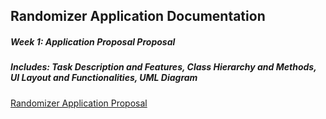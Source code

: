 ## Randomizer Application Documentation
  #####  Week 1: Application Proposal Proposal
  ##### Includes: Task Description and Features, Class Hierarchy and Methods, UI Layout and Functionalities, UML Diagram
  [Randomizer Application Proposal](Proposal.pdf)
